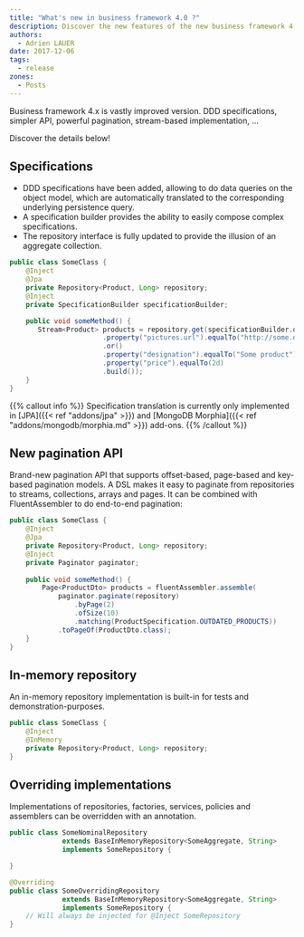 ```yaml
---
title: "What's new in business framework 4.0 ?"
description: Discover the new features of the new business framework 4.0...
authors:
  - Adrien LAUER
date: 2017-12-06
tags:
  - release
zones:
  - Posts
---
```


Business framework 4.x is vastly improved version. DDD specifications, simpler API, powerful pagination, stream-based
implementation, ...<!--more--> 

Discover the details below!   

## Specifications

* DDD specifications have been added, allowing to do data queries on the object model, which are automatically translated
to the corresponding underlying persistence query.
* A specification builder provides the ability to easily compose complex specifications.
* The repository interface is fully updated to provide the illusion of an aggregate collection.

```java
public class SomeClass {
    @Inject
    @Jpa
    private Repository<Product, Long> repository;
    @Inject
    private SpecificationBuilder specificationBuilder;

    public void someMethod() {
       Stream<Product> products = repository.get(specificationBuilder.of(Product.class)
                       .property("pictures.url").equalTo("http://some.org/pictures/picture2")
                       .or()
                       .property("designation").equalTo("Some product").and()
                       .property("price").equalTo(2d)
                       .build()); 
    }
}
```

{{% callout info %}}
Specification translation is currently only implemented in [JPA]({{< ref "addons/jpa" >}}) and 
[MongoDB Morphia]({{< ref "addons/mongodb/morphia.md" >}}) add-ons.
{{% /callout %}}

## New pagination API

Brand-new pagination API that supports offset-based, page-based and key-based pagination models. A DSL makes it easy
to paginate from repositories to streams, collections, arrays and pages. It can be combined with FluentAssembler to
do end-to-end pagination:

```java
public class SomeClass {
    @Inject
    @Jpa
    private Repository<Product, Long> repository;
    @Inject
    private Paginator paginator;
    
    public void someMethod() {
        Page<ProductDto> products = fluentAssembler.assemble(
            paginator.paginate(repository)
                .byPage(2)
                .ofSize(10)
                .matching(ProductSpecification.OUTDATED_PRODUCTS))
            .toPageOf(ProductDto.class);
    }
}
```

## In-memory repository

An in-memory repository implementation is built-in for tests and demonstration-purposes.

```java
public class SomeClass {
    @Inject
    @InMemory
    private Repository<Product, Long> repository;
}
```  

## Overriding implementations

Implementations of repositories, factories, services, policies and assemblers can be overridden with an annotation.

```java
public class SomeNominalRepository 
             extends BaseInMemoryRepository<SomeAggregate, String> 
             implements SomeRepository {

}
```

```java
@Overriding
public class SomeOverridingRepository 
             extends BaseInMemoryRepository<SomeAggregate, String> 
             implements SomeRepository {
    // Will always be injected for @Inject SomeRepository
}
```
